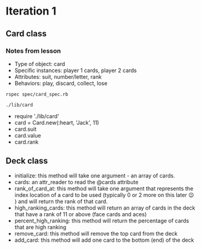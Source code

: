 # Iteration 1
## Card class
### Notes from lesson
-   Type of object: card
-   Specific instances: player 1 cards, player 2 cards
-   Attributes: suit, number/letter, rank
-   Behaviors: play, discard, collect, lose

`rspec spec/card_spec.rb`

`./lib/card`

-   require './lib/card'
-   card = Card.new(:heart, 'Jack', 11)
-   card.suit
-   card.value
-   card.rank


## Deck class
- initialize: this method will take one argument - an array of cards.
- cards: an attr_reader to read the @cards attribute
- rank_of_card_at: this method will take one argument that represents the index location of a card to be used (typically 0 or 2 more on this later 😉 ) and will return the rank of that card.
- high_ranking_cards: this method will return an array of cards in the deck that have a rank of 11 or above (face cards and aces)
- percent_high_ranking: this method will return the percentage of cards that are high ranking
- remove_card: this method will remove the top card from the deck
- add_card: this method will add one card to the bottom (end) of the deck